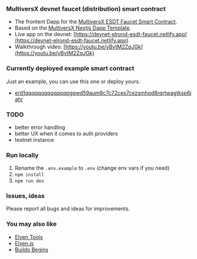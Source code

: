 ### MultiversX devnet faucet (distribution) smart contract

- The frontent Dapp for the [MultiversX ESDT Faucet Smart Contract](https://github.com/xdevguild/esdt-faucet-sc).
- Based on the [MultiversX Nextjs Dapp Template](https://github.com/xdevguild/nextjs-dapp-template).
- Live app on the devnet: [https://devnet-elrond-esdt-faucet.netlify.app](https://devnet-elrond-esdt-faucet.netlify.app)
- Walkthrough video: [https://youtu.be/yBvtM2ZqJGk](https://youtu.be/yBvtM2ZqJGk)

### Currently deployed example smart contract

Just an example, you can use this one or deploy yours.

- [erd1qqqqqqqqqqqqqpgqwd59aum8c7c72ces7cezsmhqd8rqrtwagtksp6jahr](https://devnet-explorer.elrond.com/accounts/erd1qqqqqqqqqqqqqpgqwd59aum8c7c72ces7cezsmhqd8rqrtwagtksp6jahr)

### TODO

- better error handling
- better UX when it comes to auth providers
- testnet instance

### Run locally

1. Rename the `.env.example` to `.env` (change env vars if you need)
2. `npm install`
3. `npm run dev`

### Issues, ideas

Please report all bugs and ideas for improvements.

### You may also like

- [Elven Tools](https://github.com/ElvenTools)
- [Elven.js](https://github.com/juliancwirko/elven.js)
- [Buildo Begins](https://github.com/xdevguild/buildo-begins)
